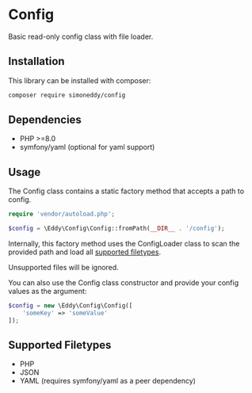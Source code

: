 # Config

Basic read-only config class with file loader.

## Installation

This library can be installed with composer:

```sh
composer require simoneddy/config
```

## Dependencies

- PHP >=8.0
- symfony/yaml (optional for yaml support)

## Usage

The Config class contains a static factory method that accepts a path to config.

```php
require 'vendor/autoload.php';

$config = \Eddy\Config\Config::fromPath(__DIR__ . '/config');
```

Internally, this factory method uses the ConfigLoader class to scan the provided path and load all [supported filetypes](#supported-filetypes).

Unsupported files will be ignored.

You can also use the Config class constructor and provide your config values as the argument:

```php
$config = new \Eddy\Config\Config([
    'someKey' => 'someValue'
]);
```

## Supported Filetypes

- PHP
- JSON
- YAML (requires symfony/yaml as a peer dependency)
